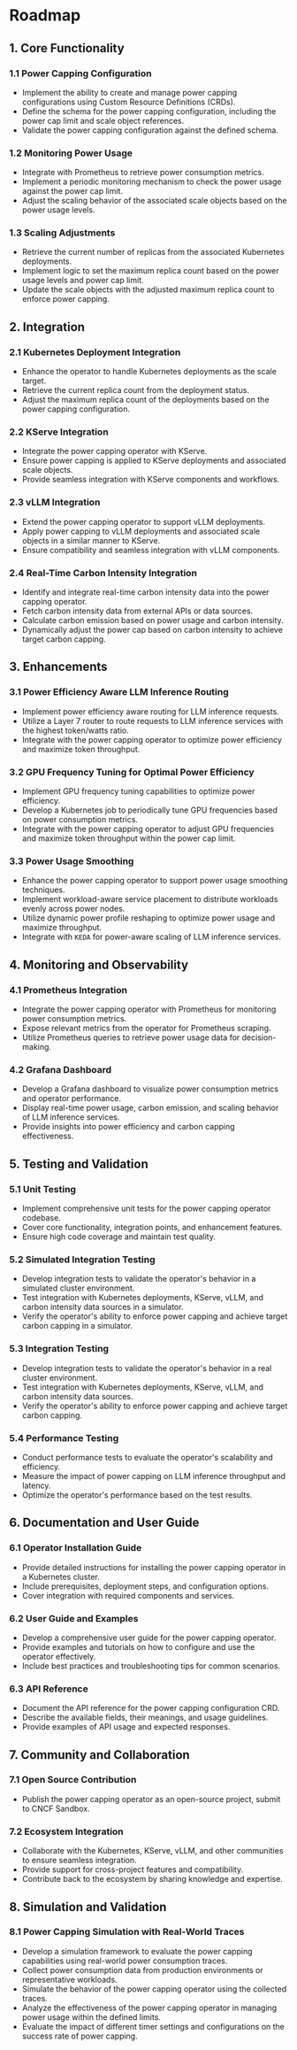 # Roadmap

## 1. Core Functionality

### 1.1 Power Capping Configuration

- Implement the ability to create and manage power capping configurations using Custom Resource Definitions (CRDs).
- Define the schema for the power capping configuration, including the power cap limit and scale object references.
- Validate the power capping configuration against the defined schema.

### 1.2 Monitoring Power Usage

- Integrate with Prometheus to retrieve power consumption metrics.
- Implement a periodic monitoring mechanism to check the power usage against the power cap limit.
- Adjust the scaling behavior of the associated scale objects based on the power usage levels.

### 1.3 Scaling Adjustments

- Retrieve the current number of replicas from the associated Kubernetes deployments.
- Implement logic to set the maximum replica count based on the power usage levels and power cap limit.
- Update the scale objects with the adjusted maximum replica count to enforce power capping.

## 2. Integration

### 2.1 Kubernetes Deployment Integration

- Enhance the operator to handle Kubernetes deployments as the scale target.
- Retrieve the current replica count from the deployment status.
- Adjust the maximum replica count of the deployments based on the power capping configuration.

### 2.2 KServe Integration

- Integrate the power capping operator with KServe.
- Ensure power capping is applied to KServe deployments and associated scale objects.
- Provide seamless integration with KServe components and workflows.

### 2.3 vLLM Integration

- Extend the power capping operator to support vLLM deployments.
- Apply power capping to vLLM deployments and associated scale objects in a similar manner to KServe.
- Ensure compatibility and seamless integration with vLLM components.

### 2.4 Real-Time Carbon Intensity Integration

- Identify and integrate real-time carbon intensity data into the power capping operator.
- Fetch carbon intensity data from external APIs or data sources.
- Calculate carbon emission based on power usage and carbon intensity.
- Dynamically adjust the power cap based on carbon intensity to achieve target carbon capping.

## 3. Enhancements

### 3.1 Power Efficiency Aware LLM Inference Routing

- Implement power efficiency aware routing for LLM inference requests.
- Utilize a Layer 7 router to route requests to LLM inference services with the highest token/watts ratio.
- Integrate with the power capping operator to optimize power efficiency and maximize token throughput.

### 3.2 GPU Frequency Tuning for Optimal Power Efficiency

- Implement GPU frequency tuning capabilities to optimize power efficiency.
- Develop a Kubernetes job to periodically tune GPU frequencies based on power consumption metrics.
- Integrate with the power capping operator to adjust GPU frequencies and maximize token throughput within the power cap limit.

### 3.3 Power Usage Smoothing

- Enhance the power capping operator to support power usage smoothing techniques.
- Implement workload-aware service placement to distribute workloads evenly across power nodes.
- Utilize dynamic power profile reshaping to optimize power usage and maximize throughput.
- Integrate with `KEDA` for power-aware scaling of LLM inference services.

## 4. Monitoring and Observability

### 4.1 Prometheus Integration

- Integrate the power capping operator with Prometheus for monitoring power consumption metrics.
- Expose relevant metrics from the operator for Prometheus scraping.
- Utilize Prometheus queries to retrieve power usage data for decision-making.

### 4.2 Grafana Dashboard

- Develop a Grafana dashboard to visualize power consumption metrics and operator performance.
- Display real-time power usage, carbon emission, and scaling behavior of LLM inference services.
- Provide insights into power efficiency and carbon capping effectiveness.

## 5. Testing and Validation

### 5.1 Unit Testing

- Implement comprehensive unit tests for the power capping operator codebase.
- Cover core functionality, integration points, and enhancement features.
- Ensure high code coverage and maintain test quality.

### 5.2 Simulated Integration Testing

- Develop integration tests to validate the operator's behavior in a simulated cluster environment.
- Test integration with Kubernetes deployments, KServe, vLLM, and carbon intensity data sources in a simulator.
- Verify the operator's ability to enforce power capping and achieve target carbon capping in a simulator.

### 5.3 Integration Testing

- Develop integration tests to validate the operator's behavior in a real cluster environment.
- Test integration with Kubernetes deployments, KServe, vLLM, and carbon intensity data sources.
- Verify the operator's ability to enforce power capping and achieve target carbon capping.

### 5.4 Performance Testing

- Conduct performance tests to evaluate the operator's scalability and efficiency.
- Measure the impact of power capping on LLM inference throughput and latency.
- Optimize the operator's performance based on the test results.

## 6. Documentation and User Guide

### 6.1 Operator Installation Guide

- Provide detailed instructions for installing the power capping operator in a Kubernetes cluster.
- Include prerequisites, deployment steps, and configuration options.
- Cover integration with required components and services.

### 6.2 User Guide and Examples

- Develop a comprehensive user guide for the power capping operator.
- Provide examples and tutorials on how to configure and use the operator effectively.
- Include best practices and troubleshooting tips for common scenarios.

### 6.3 API Reference

- Document the API reference for the power capping configuration CRD.
- Describe the available fields, their meanings, and usage guidelines.
- Provide examples of API usage and expected responses.

## 7. Community and Collaboration

### 7.1 Open Source Contribution

- Publish the power capping operator as an open-source project, submit to CNCF Sandbox.

### 7.2 Ecosystem Integration

- Collaborate with the Kubernetes, KServe, vLLM, and other communities to ensure seamless integration.
- Provide support for cross-project features and compatibility.
- Contribute back to the ecosystem by sharing knowledge and expertise.

## 8. Simulation and Validation

### 8.1 Power Capping Simulation with Real-World Traces

- Develop a simulation framework to evaluate the power capping capabilities using real-world power consumption traces.
- Collect power consumption data from production environments or representative workloads.
- Simulate the behavior of the power capping operator using the collected traces.
- Analyze the effectiveness of the power capping operator in managing power usage within the defined limits.
- Evaluate the impact of different timer settings and configurations on the success rate of power capping.
